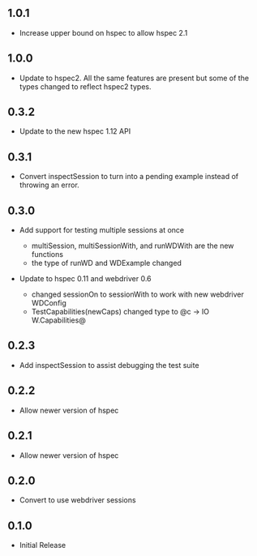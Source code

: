 ## 1.0.1

* Increase upper bound on hspec to allow hspec 2.1

## 1.0.0

* Update to hspec2.  All the same features are present but some of the types changed
  to reflect hspec2 types.

## 0.3.2

* Update to the new hspec 1.12 API

## 0.3.1

* Convert inspectSession to turn into a pending example instead of throwing an error.

## 0.3.0

* Add support for testing multiple sessions at once
    * multiSession, multiSessionWith, and runWDWith are the new functions
    * the type of runWD and WDExample changed

* Update to hspec 0.11 and webdriver 0.6
    * changed sessionOn to sessionWith to work with new webdriver WDConfig
    * TestCapabilities(newCaps) changed type to @c -> IO W.Capabilities@

## 0.2.3

* Add inspectSession to assist debugging the test suite

## 0.2.2

* Allow newer version of hspec

## 0.2.1

* Allow newer version of hspec

## 0.2.0

* Convert to use webdriver sessions

## 0.1.0

* Initial Release
